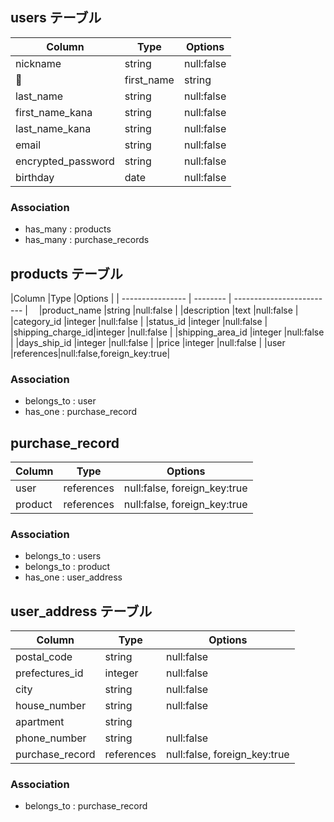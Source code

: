 ## users テーブル

|Column            |Type  |Options   |
| ---------------- | ---- | -------- |
|nickname          |string|null:false|
|first_name        |string|null:false|
|last_name         |string|null:false|
|first_name_kana   |string|null:false|
|last_name_kana    |string|null:false|
|email             |string|null:false|
|encrypted_password|string|null:false|
|birthday          |date |null:false|

### Association

- has_many : products
- has_many : purchase_records

##  products テーブル

|Column            |Type      |Options                    |
| ---------------- | -------- | ------------------------- |　
|product_name      |string    |null:false                 |
|description       |text      |null:false                 |
|category_id       |integer   |null:false                 |
|status_id         |integer   |null:false                 |
|shipping_charge_id|integer   |null:false                 |
|shipping_area_id  |integer   |null:false                 |
|days_ship_id      |integer   |null:false                 |
|price             |integer   |null:false                 |
|user              |references|null:false,foreign_key:true|

### Association

- belongs_to : user
- has_one : purchase_record

## purchase_record

|Column      |Type      |Options                     |
| ---------- | -------- | ---------------------------|
|user        |references|null:false, foreign_key:true|
|product     |references|null:false, foreign_key:true|

### Association

- belongs_to : users
- belongs_to : product
- has_one : user_address

## user_address テーブル

|Column         |Type      |Options                     |
| ------------- | -------- | -------------------------- |
|postal_code    |string    |null:false                  |
|prefectures_id |integer   |null:false                  |
|city           |string    |null:false                  |
|house_number   |string    |null:false                  |
|apartment      |string    |                            |
|phone_number   |string    |null:false                  |
|purchase_record|references|null:false, foreign_key:true|

### Association

- belongs_to : purchase_record
